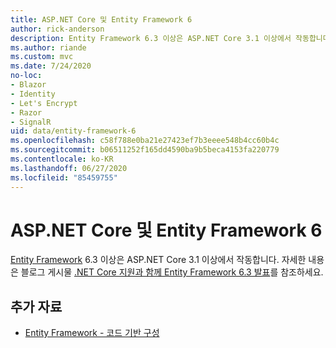 ```yaml
---
title: ASP.NET Core 및 Entity Framework 6
author: rick-anderson
description: Entity Framework 6.3 이상은 ASP.NET Core 3.1 이상에서 작동합니다.
ms.author: riande
ms.custom: mvc
ms.date: 7/24/2020
no-loc:
- Blazor
- Identity
- Let's Encrypt
- Razor
- SignalR
uid: data/entity-framework-6
ms.openlocfilehash: c58f788e0ba21e27423ef7b3eeee548b4cc60b4c
ms.sourcegitcommit: b06511252f165dd4590ba9b5beca4153fa220779
ms.contentlocale: ko-KR
ms.lasthandoff: 06/27/2020
ms.locfileid: "85459755"
---
```

# <a name="aspnet-core-and-entity-framework-6"></a>ASP.NET Core 및 Entity Framework 6

[Entity Framework](/ef/ef6/) 6.3 이상은 ASP.NET Core 3.1 이상에서 작동합니다. 자세한 내용은 블로그 게시물 [.NET Core 지원과 함께 Entity Framework 6.3 발표](https://devblogs.microsoft.com/dotnet/announcing-entity-framework-6-3-preview-with-net-core-support/)를 참조하세요.

## <a name="additional-resources"></a>추가 자료

* [Entity Framework - 코드 기반 구성](/ef6/fundamentals/configuring/code-based)
